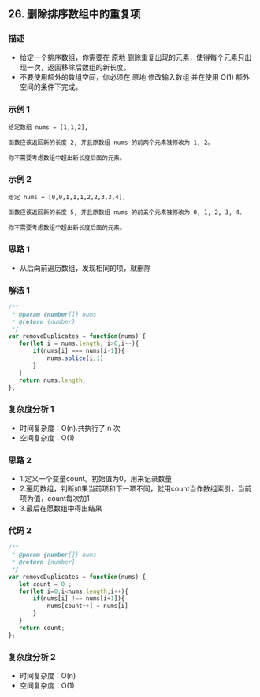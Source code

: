 <!--
 * @Author: your name
 * @Date: 2020-03-09 22:20:59
 * @LastEditTime: 2020-05-20 09:11:52
 * @LastEditors: Please set LastEditors
 * @Description: In User Settings Edit
 * @FilePath: /leetcode_fe/451-500/485_最大连续1的个数.md
 -->
## 26. 删除排序数组中的重复项

### 描述
+ 给定一个排序数组，你需要在 原地 删除重复出现的元素，使得每个元素只出现一次，返回移除后数组的新长度。
+ 不要使用额外的数组空间，你必须在 原地 修改输入数组 并在使用 O(1) 额外空间的条件下完成。


### 示例 1
```
给定数组 nums = [1,1,2], 

函数应该返回新的长度 2, 并且原数组 nums 的前两个元素被修改为 1, 2。 

你不需要考虑数组中超出新长度后面的元素。
```

### 示例 2
```
给定 nums = [0,0,1,1,1,2,2,3,3,4],

函数应该返回新的长度 5, 并且原数组 nums 的前五个元素被修改为 0, 1, 2, 3, 4。

你不需要考虑数组中超出新长度后面的元素。
```


### 思路 1
+ 从后向前遍历数组，发现相同的项，就删除


### 解法 1
```js
/**
 * @param {number[]} nums
 * @return {number}
 */
var removeDuplicates = function(nums) {
   for(let i = nums.length; i>0;i--){
       if(nums[i] === nums[i-1]){
           nums.splice(i,1)
       }
   }
   return nums.length;
};
```

### 复杂度分析 1
+ 时间复杂度：O(n).共执行了 n 次
+ 空间复杂度：O(1)

### 思路 2
+ 1.定义一个变量count。初始值为0，用来记录数量
+ 2.遍历数组，判断如果当前项和下一项不同，就用count当作数组索引，当前项为值，count每次加1
+ 3.最后在愿数组中得出结果


### 代码 2
```js
/**
 * @param {number[]} nums
 * @return {number}
 */
var removeDuplicates = function(nums) {
   let count = 0 ;
   for(let i=0;i<nums.length;i++){
       if(nums[i] !== nums[i+1]){
           nums[count++] = nums[i]
       }
   }
   return count;
};
```

### 复杂度分析 2
+ 时间复杂度：O(n)
+ 空间复杂度：O(1)


